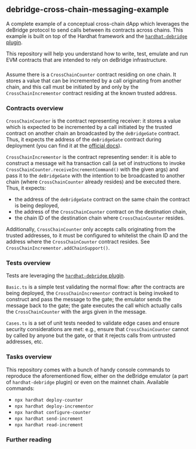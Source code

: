 ## debridge-cross-chain-messaging-example

A complete example of a conceptual cross-chain dApp which leverages the deBridge protocol to send calls between its contracts across chains. This example is built on top of the Hardhat framework and the [`hardhat-debridge` plugin](https://github.com/debridge-finance/hardhat-debridge).

This repository will help you understand how to write, test, emulate and run EVM contracts that are intended to rely on deBridge infrastructure.


###

Assume there is a `CrossChainCounter` contract residing on one chain. It stores a value that can be incremented by a call originating from another chain, and this call must be initiated by and only by the `CrossChainIncrementor` contract residing at the known trusted address.

### Contracts overview

`CrossChainCounter` is the contract representing receiver: it stores a value which is expected to be incremented by a call initiated by the trusted contract on another chain an broadcasted by the `deBridgeGate` contract. Thus, it expects the address of the `deBridgeGate` contract during deployment (you can find it at the [official docs](https://docs.debridge.finance/contracts/mainnet-addresses)).

`CrossChainIncrementor` is the contract representing sender: it is able to construct a message wit ha transaction call (a set of instructions to invoke `CrossChainCounter.receiveIncrementCommand()` with the given args) and pass it to the `deBridgeGate` with the intention to be broadcasted to another chain (where `CrossChainCounter` already resides) and be executed there. Thus, it expects:
- the address of the `deBridgeGate` contract on the same chain the contract is being deployed,
- the address of the `CrossChainCounter` contract on the destination chain,
- the chain ID of the destination chain where `CrossChainCounter` resides.

Additionally, `CrossChainCounter` only accepts calls originating from the trusted addresses, to it must be configured to whitelist the chain ID and the address where the `CrossChainCounter` contract resides. See `CrossChainIncrementor.addChainSupport()`.

### Tests overview

Tests are leveraging the [`hardhat-debridge` plugin](https://github.com/debridge-finance/hardhat-debridge).

`Basic.ts` is a simple test validating the normal flow: after the contracts are being deployed, the `CrossChainIncrementor` contract is being invoked to construct and pass the message to the gate; the emulator sends the message back to the gate; the gate executes the call which actually calls the `CrossChainCounter` with the args given in the message.

`Cases.ts` is a set of unit tests needed to validate edge cases and ensure security considerations are met: e.g., ensure that `CrossChainCounter` cannot by called by anyone but the gate, or that it rejects calls from untrusted addresses, etc.


### Tasks overview

This repository comes with a bunch of handy console commands to reproduce the aforementioned flow, either on the deBridge emulator (a part of `hardhat-debridge` plugin) or even on the mainnet chain. Available commands:
- `npx hardhat deploy-counter`
- `npx hardhat deploy-incrementor`
- `npx hardhat configure-counter`
- `npx hardhat send-increment`
- `npx hardhat read-increment`


### Further reading

